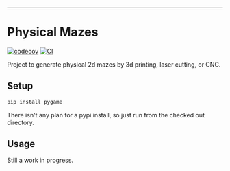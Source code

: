 ---
# Physical Mazes

[![codecov](https://codecov.io/gh/author_name/project_urlname/branch/main/graph/badge.svg?token=project_urlname_token_here)](https://codecov.io/gh/author_name/project_urlname)
[![CI](https://github.com/author_name/project_urlname/actions/workflows/main.yml/badge.svg)](https://github.com/author_name/project_urlname/actions/workflows/main.yml)

Project to generate physical 2d mazes by 3d printing, laser cutting, or CNC.

## Setup

```bash
pip install pygame
```

There isn't any plan for a pypi install, so just run from the checked out directory.

## Usage

Still a work in progress.
